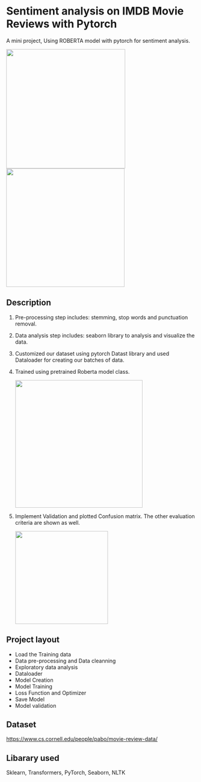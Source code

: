 # Sentiment analysis on IMDB Movie Reviews with Pytorch

A mini project, Using ROBERTA model with pytorch for sentiment analysis.

<img title="" src="https://github.com/rojinakashefi/IMDBMovie-SentimentAnalysis/blob/main/images/loss-per-epoch.png" alt="" width="316" data-align="center">

<img title="" src="https://github.com/rojinakashefi/IMDBMovie-SentimentAnalysis/blob/main/images/output.png" alt="" width="314" data-align="center">

## Description

1. Pre-processing step includes: stemming, stop words and punctuation removal.

2. Data analysis step includes:  seaborn library to analysis and visualize the data.

3. Customized our dataset using pytorch Datast library and used Dataloader for creating our batches of data.

4. Trained using pretrained Roberta model class.
   
   <img title="" src="https://github.com/rojinakashefi/IMDBMovie-SentimentAnalysis/blob/main/images/The-RoBERTa.png" alt="" width="338" data-align="center">

5. Implement Validation and plotted Confusion matrix. The other evaluation criteria are shown as well.
   
   <img title="" src="https://github.com/rojinakashefi/IMDBMovie-SentimentAnalysis/blob/main/images/confuison.png" alt="" width="246" data-align="center">

## Project layout

- Load the Training data
- Data pre-processing and Data cleanning
- Exploratory data analysis
- Dataloader
- Model Creation
- Model Training
- Loss Function and Optimizer
- Save Model
- Model validation

## Dataset

https://www.cs.cornell.edu/people/pabo/movie-review-data/

## Libarary used

Sklearn, Transformers, PyTorch, Seaborn, NLTK


